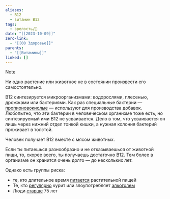 ```yaml
---
aliases:
  - B12
  - витамин B12
tags:
  - зрелость/🌱
date: "[[2023-10-09]]"
zero-link:
  - "[[00 Здоровье]]"
parents:
  - "[[Витамины]]"
linked: []
---
```

> [!NOTE] 
> Ни одно растение или животное не в состоянии произвести его самостоятельно.

В12 синтезируется микроорганизмами: водорослями, плесенью, дрожжами или бактериями. Как раз специальные бактерии — [пропионовокислые](https://en.wikipedia.org/wiki/Propionibacterium) — используют для производства добавок. Любопытно, что эти бактерии в человеческом организме тоже есть, но синтезируемый ими В12 не усваивается. Дело в том, что усваивается он лишь через нижний отдел тонкой кишки, а нужная колония бактерий проживает в толстой.

Человек получает B12 вместе с мясом животных.

Если ты питаешься разнообразно и не отказываешься от животной пищи, то, скорее всего, ты получаешь достаточно B12. Тем более в организме он хранится очень долго — до нескольких лет.

Однако есть группы риска:
- те, кто длительное время [питается](https://www.nature.com/articles/ejcn201446#citeas) растительной пищей
- Те, кто [регулярно](https://academic.oup.com/ajcn/article/83/4/835/4649177) курит или злоупотребляет [алкоголем](https://www.ncbi.nlm.nih.gov/pmc/articles/PMC2572692/)
- Люди [старше](https://academic.oup.com/ageing/article/33/1/34/15828) 75 лет